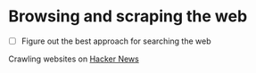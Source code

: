 # Browsing and scraping the web

- [ ] Figure out the best approach for searching the web

Crawling websites on [Hacker News](https://news.ycombinator.com/item?id=36337473)
